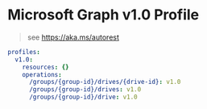 # Microsoft Graph v1.0 Profile

> see https://aka.ms/autorest

``` yaml
profiles:
  v1.0:
    resources: {}
    operations:
      /groups/{group-id}/drives/{drive-id}: v1.0
      /groups/{group-id}/drives: v1.0
      /groups/{group-id}/drive: v1.0

```
